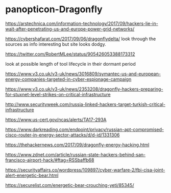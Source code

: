 # panopticon-Dragonfly

https://arstechnica.com/information-technology/2017/09/hackers-lie-in-wait-after-penetrating-us-and-europe-power-grid-networks/

https://cybershafarat.com/2017/09/06/dragonflydelta/ look through the sources as info interesting but site looks dodgy.

https://twitter.com/RobertMLee/status/905426053388173312

look at possible length of tool lifecycle in their dormant period

https://www.v3.co.uk/v3-uk/news/3016809/symantec-us-and-european-energy-companies-targeted-in-cyber-espionage-campaign

https://www.v3.co.uk/v3-uk/news/2353208/dragonfly-hackers-preparing-for-stuxnet-level-strikes-on-critical-infrastructure

http://www.securityweek.com/russia-linked-hackers-target-turkish-critical-infrastructure

https://www.us-cert.gov/ncas/alerts/TA17-293A

https://www.darkreading.com/endpoint/privacy/russian-apt-compromised-cisco-router-in-energy-sector-attacks/d/d-id/1331306

https://thehackernews.com/2017/09/dragonfly-energy-hacking.html

https://www.zdnet.com/article/russian-state-hackers-behind-san-francisco-airport-hack/#ftag=RSSbaffb68

https://securityaffairs.co/wordpress/109897/cyber-warfare-2/fbi-cisa-joint-alert-energetic-bear.html

https://securelist.com/energetic-bear-crouching-yeti/85345/
